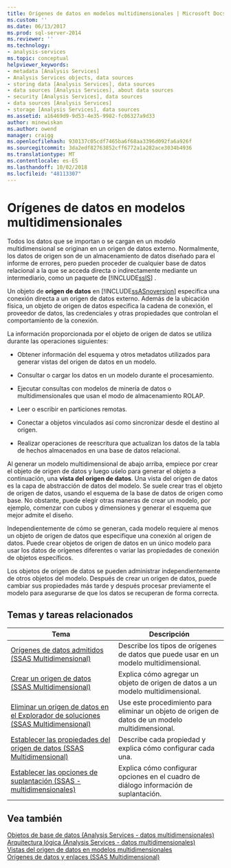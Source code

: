 ```yaml
---
title: Orígenes de datos en modelos multidimensionales | Microsoft Docs
ms.custom: ''
ms.date: 06/13/2017
ms.prod: sql-server-2014
ms.reviewer: ''
ms.technology:
- analysis-services
ms.topic: conceptual
helpviewer_keywords:
- metadata [Analysis Services]
- Analysis Services objects, data sources
- storing data [Analysis Services], data sources
- data sources [Analysis Services], about data sources
- security [Analysis Services], data sources
- data sources [Analysis Services]
- storage [Analysis Services], data sources
ms.assetid: a16469d9-9d53-4e35-9982-fc06327a9d33
author: minewiskan
ms.author: owend
manager: craigg
ms.openlocfilehash: 930137c05cdf7465ba6f68aa3396d092fa6a926f
ms.sourcegitcommit: 3da2edf82763852cff6772a1a282ace3034b4936
ms.translationtype: MT
ms.contentlocale: es-ES
ms.lasthandoff: 10/02/2018
ms.locfileid: "48113307"
---
```

# <a name="data-sources-in-multidimensional-models"></a>Orígenes de datos en modelos multidimensionales
  Todos los datos que se importan o se cargan en un modelo multidimensional se originan en un origen de datos externo. Normalmente, los datos de origen son de un almacenamiento de datos diseñado para el informe de errores, pero pueden proceder de cualquier base de datos relacional a la que se acceda directa o indirectamente mediante un intermediario, como un paquete de [!INCLUDE[ssIS](../../includes/ssis-md.md)] .  
  
 Un objeto de **origen de datos** en [!INCLUDE[ssASnoversion](../../includes/ssasnoversion-md.md)] especifica una conexión directa a un origen de datos externo. Además de la ubicación física, un objeto de origen de datos especifica la cadena de conexión, el proveedor de datos, las credenciales y otras propiedades que controlan el comportamiento de la conexión.  
  
 La información proporcionada por el objeto de origen de datos se utiliza durante las operaciones siguientes:  
  
-   Obtener información del esquema y otros metadatos utilizados para generar vistas del origen de datos en un modelo.  
  
-   Consultar o cargar los datos en un modelo durante el procesamiento.  
  
-   Ejecutar consultas con modelos de minería de datos o multidimensionales que usan el modo de almacenamiento ROLAP.  
  
-   Leer o escribir en particiones remotas.  
  
-   Conectar a objetos vinculados así como sincronizar desde el destino al origen.  
  
-   Realizar operaciones de reescritura que actualizan los datos de la tabla de hechos almacenados en una base de datos relacional.  
  
 Al generar un modelo multidimensional de abajo arriba, empiece por crear el objeto de origen de datos y luego uśelo para generar el objeto a continuación, una **vista del origen de datos**. Una vista del origen de datos es la capa de abstracción de datos del modelo. Se suele crear tras el objeto de origen de datos, usando el esquema de la base de datos de origen como base. No obstante, puede elegir otras maneras de crear un modelo, por ejemplo, comenzar con cubos y dimensiones y generar el esquema que mejor admite el diseño.  
  
 Independientemente de cómo se generan, cada modelo requiere al menos un objeto de origen de datos que especifique una conexión al origen de datos. Puede crear objetos de origen de datos en un único modelo para usar los datos de orígenes diferentes o variar las propiedades de conexión de objetos específicos.  
  
 Los objetos de origen de datos se pueden administrar independientemente de otros objetos del modelo. Después de crear un origen de datos, puede cambiar sus propiedades más tarde y después procesar previamente el modelo para asegurarse de que los datos se recuperan de forma correcta.  
  
## <a name="related-topics-and-tasks"></a>Temas y tareas relacionados  
  
|Tema|Descripción|  
|-----------|-----------------|  
|[Orígenes de datos admitidos &#40;SSAS Multidimensional&#41;](supported-data-sources-ssas-multidimensional.md)|Describe los tipos de orígenes de datos que puede usar en un modelo multidimensional.|  
|[Crear un origen de datos &#40;SSAS Multidimensional&#41;](create-a-data-source-ssas-multidimensional.md)|Explica cómo agregar un objeto de origen de datos a un modelo multidimensional.|  
|[Eliminar un origen de datos en el Explorador de soluciones &#40;SSAS Multidimensional&#41;](delete-a-data-source-in-solution-explorer-ssas-multidimensional.md)|Use este procedimiento para eliminar un objeto de origen de datos de un modelo multidimensional.|  
|[Establecer las propiedades del origen de datos &#40;SSAS Multidimensional&#41;](set-data-source-properties-ssas-multidimensional.md)|Describe cada propiedad y explica cómo configurar cada una.|  
|[Establecer las opciones de suplantación &#40;SSAS - multidimensionales&#41;](set-impersonation-options-ssas-multidimensional.md)|Explica cómo configurar opciones en el cuadro de diálogo información de suplantación.|  
  
## <a name="see-also"></a>Vea también  
 [Objetos de base de datos &#40;Analysis Services - datos multidimensionales&#41;](olap-logical/database-objects-analysis-services-multidimensional-data.md)   
 [Arquitectura lógica &#40;Analysis Services - datos multidimensionales&#41;](olap-logical/understanding-microsoft-olap-logical-architecture.md)   
 [Vistas del origen de datos en modelos multidimensionales](data-source-views-in-multidimensional-models.md)   
 [Orígenes de datos y enlaces &#40;SSAS Multidimensional&#41;](data-sources-and-bindings-ssas-multidimensional.md)  
  
  

